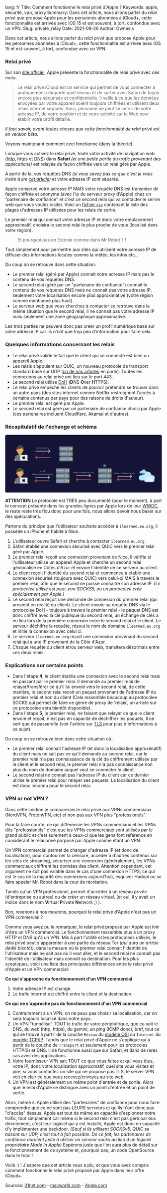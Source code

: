 lang: fr
Title: Comment fonctionne le relai privé d'Apple ?
Keywords: apple, sécurité, vpn, proxy
Summary: Dans cet article, nous allons parler du *relai privé* que propose Apple pour les personnes abonnées à iCloud+, cette fonctionnalité est arrivée avec IOS 15 et est souvent, à tort, confondue avec un VPN.
Slug: private_relay
Date: 2021-09-26
Author: Ownesis

Dans cet article, nous allons parler du *relai privé* que propose Apple pour les personnes abonnées à iCloud+, cette fonctionnalité est arrivée avec IOS 15 et est souvent, à tort, confondue avec un VPN.

### Relai privé 

Sur son [site officiel](https://www.apple.com/ios/ios-15/), Apple présente la fonctionnalité de relai privé avec ces mots:

> Le relai privé iCloud est un service qui permet de vous connecter à pratiquement n’importe quel réseau et de surfer avec Safari de façon encore plus sécurisée et confidentielle. Il veille à ce que les données envoyées par votre appareil soient toujours chiffrées et utilisent deux relais internet séparés. Ainsi, personne ne peut se servir de votre adresse IP, de votre position et de votre activité sur le Web pour établir votre profil détaillé.

*Il faut savoir, avant toutes choses que cette fonctionnalité de relai privé est en version bêta.*


Voyons maintenant comment ceci fonctionne (dans la théorie): 

Lorsque vous activez le relai privé, toute votre activité de navigation web ([http](https://ilearned.eu.org/http.html), https et [DNS](https://ilearned.eu.org/les-bases-du-dns.html)) dans **Safari** *(et une petite partie du trafic provenant des applications)* est relayée de façon chiffrée vers un relai géré par Apple.

A partir de la, vos requêtes DNS *(si vous savez pas ce que c'est je vous invite à lire [cet article](https://ilearned.eu.org/les-bases-du-dns.html))* et votre adresse IP sont séparés.

Apple conserve votre adresse IP MAIS votre requête DNS est transmise de façon chiffrée et anonyme (avec l'ip du serveur proxy d'Apple) chez un "partenaire de confiance" et c'est ce second relai qui va contacter le server web que vous voulez visiter.
Voici un [fichier `csv`](https://mask-api.icloud.com/egress-ip-ranges.csv) contenant la liste des plages d'adresses IP utilisées pour les relais de sortie.

Le premier relai qui connait votre adresse IP et donc votre emplacement approximatif, choisira le second relai le plus proche de vous (localisé dans votre région).
> Et pourquoi pas en Estonie comme dans Mr Robot ? ! 

Tout simplement pour permettre aux sites qui utilisent votre adresse IP de diffuser des informations locales comme la météo, les infos etc...

Du coup on se retrouve dans cette situation:

- Le premier relai (géré par Apple) connait votre adresse IP mais pas le contenu de vos requetes DNS.
- Le second relai (géré par un "partenaire de confiance") connait le contenu de vos requetes DNS mais ne connait pas votre adresse IP, seulement votre localisation encore plus approximative (votre région comme mentionné plus haut).
- Le serveur web que vous cherchez à contacter se retrouve dans la même situation que le second relai, il ne connait pas votre adresse IP mais seulement une zone géographique approximative.
   
Les trois parties ne peuvent donc pas créer un profil numérique basé sur votre adresse IP car ils n'ont que trop peu d'information pour faire cela.

### Quelques informations concernant les relais
- Le relai privé valide le fait que le client qui se connecte est bien un appareil Apple.
- Les relais s’appuient sur QUIC, un nouveau protocole de transport standard basé sur UDP  ([un de nos articles](https://ilearned.eu.org/http3.html) en parle). Toutes les connexions au relai privé ont lieu sur le port 443. 
- Le second relai utilise [DoH](https://ilearned.eu.org/dot-doh.html) (**D**NS **O**ver **H**TTPS).
- Le relai privé empêche les clients de pouvoir prétendre se trouver dans un autre pays (des sites internet comme Netflix restreignent l'accès à certains contenus par pays pour des raisons de droits d'auteur).
- Le premier relai est géré par Apple.
- Le second relai est géré par un partenaire de confiance choisi par Apple (ces partenaires incluent Cloudflare, Akamai et d'autres).

### Récapitulatif de l'échange et schéma
![schema_private_relay](/static/img/private_relay/private-relay.webp)

**ATTENTION**
Le protocole est TRÈS peu documenté (pour le moment), à part le concept présenté dans les grandes lignes par Apple lors de leur [WWDC](https://developer.apple.com/videos/play/wwdc2021/10096/), le reste reste très flou donc pour une fois, nous allons devoir nous baser sur des spéculations.

Partons du principe que l'utilisateur souhaite accéder à `ilearned.eu.org`, il possède un iPhone et habite à Nice.

1. L'utilisateur ouvre Safari et cherche à contacter `ilearned.eu.org`.
2. Safari établie une connexion sécurisé avec QUIC vers le premier relai géré par Apple.
3. Le premier relai reçoit une connexion provenant de Nice, il vérifie si l'utilisateur utilise un appareil Apple et cherche un second relai géolocalisé en Côtes d'Azur et envoie l'identité de ce serveur au client.
4. Le client reçoit l'identité du second relai et commence à établir une connexion sécurisé (toujours avec QUIC) vers celui-ci MAIS à travers le premier relai, afin que le second ne puisse connaitre son adresse IP. *(Le protocolee utilisé est peut-etre SOCKS5, ou un protocolee créé spécialement par Apple.)* 
5. Le second relai reçoit une demande de connexion du premier relai (qui provient en réalité du client). Le client envoie sa requête DNS via le protocolee DoH - toujours à travers le premier relai - le paquet DNS est donc chiffré avec la clé publique du second relai, un échange de clés a eu lieu lors de la première connexion entre le second relai et le client. Le serveur déchiffre la requête, résout le nom de domaine `ilearned.eu.org` et initie la connexion avec celui ci.
6. Le serveur `ilearned.eu.org` reçoit une connexion provenant du second relai qui a une IP provenant de la Côte d'Azur.
7. Chaque requête du client et/ou serveur web, transitera désormais entre ces deux relais.

### Explications sur certains points
 - Dans l'étape **4**, le client établie une connexion avec le second relai mais en passant par le premier relai. Il demande au premier relai de relayer/transférer ce qu'il lui envoie vers le second relai, de cette manière, le second relai recoit un paquet provenant de l'adresse IP du premier relai et non du client (Cela ressemble beaucoup au protocolee SOCKS qui permet de faire ce genre de proxy de 'relais', un article sur ce protocolee sera bientôt disponible).
 - Dans l'étape **5**, le premier relai, ne faisant que relayer ce que le client envoie et reçoit, n'est pas en capacité de déchiffrer les paquets, il ne sert que de passerelle (voir l'article sur [TLS](https://ilearned.eu.org/tls.html) pour plus d'informations à ce sujet).
 
Du coup on se retrouve bien dans cette situation où :

 - Le premier relai connait l'adresse IP (et donc la localisation approximatif) du client mais ne sait pas ce qu'il demande au second relai, car le premier relai n'a pas connaissance de la clé de chiffrement utilisée par le client et le second relai, le premier relai n'a pas connaissance non plus du nom de domaine auquel veut se connecter le client.
 - Le second relai ne connait pas l'adresse IP du client car ce dernier utilise le premier relai pour relayer ses paquets. La localisation du client est donc inconnu pour le second relai.

### VPN or not VPN ?
Dans cette section je comparerais le relai privé aux VPNs commerciaux (NordVPN, ProtonVPN, etc) et non pas aux VPN plus "professionels".

Pour la faire courte, ce qui differencie les VPNs commerciaux et les VPNs dits "professionels" c'est que les VPNs commerciaux sont utilisés par le grand public et c'est surement à ceux-ci que les gens font référence en considèrant le relai privé porposé par Apple comme étant un VPN.

Un VPN commercial permet de changer d'adresse IP (et donc de localisation), pour contourner la censure, accéder à d'autres contenus sur les sites de streaming, sécuriser une connexion (généralement, les VPNs commerciaux chiffrent les données des client. Attention cependant, cet argument ne soit pas valable dans le cas d'une connexion HTTPS, ce qui est le cas de la majorité des connexions aujourd'hui), esquiver Hadopi ou se faire appeler Mr. Robot dans la cour de récréation. 

Tandis qu'un VPN professionel, permet d'accéder à un réseau privée (d'entreprise ou autres) ou de créer un réseau virtuel. (et oui, il y avait un indice dans le nom **V**irtual **P**rivate **N**etwork ;) ).

Bon, revenons à nos moutons, pourquoi le relai privé d'Apple n'est pas un VPN commercial ?

Comme vous avez pu le remarquer, le relai privé proposé par Apple est loin d'être un VPN commercial.
Le fonctionnement ressemble plus à un proxy HTTP et DNS qu'à un VPN.
Mis à part l'utilité et les protocolees utilisés, le relai privé peut s'apparenter à une partie du réseau Tor *(qui aura un article dédié bientôt)*, dans la mesure où le premier relai connait l'identité de l'utilisateur mais ne sait pas où il veut aller, et le second relai ne connait pas l'identité de l'utilisateur mais connait sa destination.
Pour les plus sceptiques, voici une liste des principales différences entre le relai privé d'Apple et un VPN commercial:

**Ce qui s'approche du fonctionnement d'un VPN commercial**

1. Votre adresse IP est changé.
2. Le trafic internet est chiffré entre le client et la destination.

**Ce qui ne s'approche pas du fonctionnement d'un VPN commercial**

1. Contrairement à un VPN, on ne peux pas choisir sa localisation, car on sera toujours localisé dans notre pays.
2. Un VPN "tunnélise" TOUT le trafic de votre périphérique, que ca soit le DNS, du web (http, https), du gemini, un ping (ICMP donc), bref, tout ce qui se trouve à partir de la couche `Réseau` du [modèle OSI](https://fr.wikipedia.org/wiki/Mod%C3%A8le_OSI) ou `Internet` du [modèle TCP/IP](https://fr.wikipedia.org/wiki/Mod%C3%A8le_OSI#Le_mod%C3%A8le_TCP/IP). Tandis que le relai privé d'Apple ne s'applique qu'à partir de la couche de `Transport` et seulement pour les protocoles HTTP(S) et DNS. Il ne fonctionne aussi que sur Safari, et dans de rares cas avec des applications.
3. Votre fournisseur VPN sait TOUT ce que vous faites et qui vous êtes, votre IP, donc votre localisation approximatif, quel site vous visitez et pire, si vous contactez un site qui ne propose pas TLS, le server VPN voit en clair ce que vous recevez/envoyez au site web.
4. Un VPN est généralement un même point d'entrée et de sortie. Alors que le relai d'Apple se distingue avec un point d'entrée et un point de sortie.

Alors, même si Apple utilise des "partenaires" de confiance pour nous faire comprendre que ce ne sont pas LEURS serveurs et qu'ils n'ont donc pas "d'accès" dessus, Apple est tout de même en capacité d'espionner notre trafic, tout simplement car même si le second relai n'est pas géré par eux directement, c'est leur logiciel qui y est installé, Apple est donc en capacité d'y implémenter une backdoor.
*(Sauf si ils utilisent SOCKSv5, QUIC se basant sur UDP, c'est tout à fait possible. De ce fait, les partenaires de confiance auraient juste à utiliser un serveur socks au lieu d'un logiciel propriétaire Made In Apple)*
Espérons juste que l'on aura plus de détail sur le fonctionnement de ce système et, pourquoi pas, un code OpenSource dans le futur !

Voilà :) ! J'espère que cet article vous a plu, et que vous avez compris comment fonctionne le relai privé proposé par Apple dans leur offre iCloud+.

Sources: [01net.com](https://www.01net.com/actualites/apple-private-relay-n-est-pas-un-vpn-mais-un-moyen-de-semer-ceux-qui-nous-espionnent-en-ligne-2044423.html) - [macworld.com](https://www.macworld.com/article/348965/icloud-plus-private-relay-safari-vpn-ip-address-encryption-privacy.html) - [Apple.com](https://developer.apple.com/support/prepare-your-network-for-icloud-private-relay)
